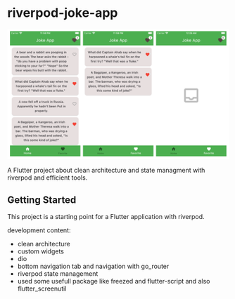 # riverpod-joke-app

![Project!](joke_overview.png)

A Flutter project about clean architecture and state managment with riverpod and efficient tools.

## Getting Started

This project is a starting point for a Flutter application with riverpod.

development content:

- clean architecture
- custom widgets
- dio
- bottom navigation tab and navigation with go_router
- riverpod state management 
- used some usefull package like freezed and flutter-script and also flutter_screenutil

